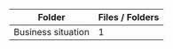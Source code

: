 | Folder             |   Files / Folders |
|--------------------|-------------------|
| Business situation |                 1 |